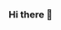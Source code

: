 ### Hi there 👋

<!--
**adriceniza/adriceniza** is a ✨ _special_ ✨ repository because its `README.md` (this file) appears on your GitHub profile.
https://img.shields.io/twitter/follow/sirzenii?label=Follow&style=social https://img.shields.io/github/followers/adriceniza?style=social

###https://img.shields.io/twitter/follow/sirzenii?label=Follow&style=social
